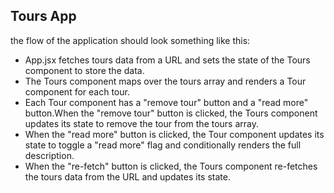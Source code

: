 ## Tours App

the flow of the application should look something like this:

- App.jsx fetches tours data from a URL and sets the state of the Tours component to store the data.
- The Tours component maps over the tours array and renders a Tour component for each tour.
- Each Tour component has a "remove tour" button and a "read more" button.When the "remove tour" button is clicked, the Tours component updates its state to remove the tour from the tours array.
- When the "read more" button is clicked, the Tour component updates its state to toggle a "read more" flag and conditionally renders the full description.
- When the "re-fetch" button is clicked, the Tours component re-fetches the tours data from the URL and updates its state.
